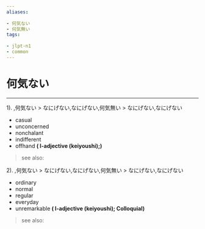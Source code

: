 ```yaml
---
aliases:
    
- 何気ない
- 何気無い
tags:
    
- jlpt-n1
- common
---
```


# 何気ない
---
1).
,何気ない > なにげない,なにげない,何気無い > なにげない,なにげない

- casual
- unconcerned
- nonchalant
- indifferent
- offhand
**( I-adjective (keiyoushi);)**
> see also: 
            
2).
,何気ない > なにげない,なにげない,何気無い > なにげない,なにげない

- ordinary
- normal
- regular
- everyday
- unremarkable
**( I-adjective (keiyoushi); Colloquial)**
> see also: 
            
